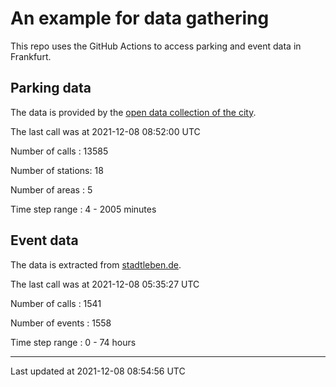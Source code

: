 # An example for data gathering

This repo uses the GitHub Actions to access parking and event data in Frankfurt.

## Parking data
The data is provided by the [open data collection of the city](https://www.offenedaten.frankfurt.de/).

The last call was at 2021-12-08 08:52:00 UTC

Number of calls   : 13585

Number of stations:    18

Number of areas   :     5

Time step range   :     4 -  2005 minutes


## Event data
The data is extracted from [stadtleben.de](https://stadtleben.de/frankfurt/).

The last call was at 2021-12-08 05:35:27 UTC

Number of calls   : 1541

Number of events  : 1558

Time step range   :    0 -   74 hours


----

Last updated at 2021-12-08 08:54:56 UTC
